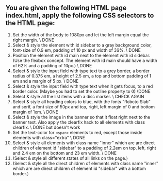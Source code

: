 ## You are given the following HTML page index.html, apply the following CSS selectors to the HTML page:


1. Set the width of the body to 1080px and let the left margin equal the right margin. \\ DONE
2. Select & style the element with id sidebar to a gray background color, font-size of 0.9 em, padding of 10 px and width of 36%. \\ DONE
3. Position the element with id main next to the element with id sidebar. (Use the flexbox concept. The element with id main should have a width of 62% and a padding of 10px.) \\ DONE
4. Select & style the input field with type text to a grey border, a border radius of 0.375 em, a height of 2.5 em, a top and bottom padding of 1 em and a margin of 5 px. \\ DONE
5. Select & style the input field with type text when it gets focus, to a red border color. (Maybe you had to set the outline property to 0) \\DONE
6. Select & style all the list items with a disc marker.  \\ CHECK AGAIN
7. Select & style all heading colors to blue, with the fonts "Roboto Slab" and serif, a font size of 50px and top, right, left margin of 0 and bottom margin of 1em. \\ DONE
8. Select & style the image in the banner so that it float right next to the banner text. Also apply the clearfix hack to all elements with class clearfix. \\ DONE but doesn't work
9. Set the text-color for `<span>` elements to red, except those inside elements with class="extra" \\ DONE
10. Select & style all elements with class name "inner" which are are direct children of element id "sidebar" to a padding of 2.2em on top, left, right and 2.4 em on the bottom and 23 em width. \\ DONE
11. (Select & style all different states of all links on the page.)
12. (Select & style all the direct children of elements with class name "inner" which are are direct children of element id "sidebar" with a bottom border.)